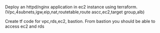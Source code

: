 
 Deploy an httpd/nginx application in ec2 instance using terraform. (Vpc,4subnets,igw,eip,nat,routetable,route ascc,ec2,target group,alb)


 Create tf code for vpc,rds,ec2, bastion. From bastion you should be able to access ec2 and rds
